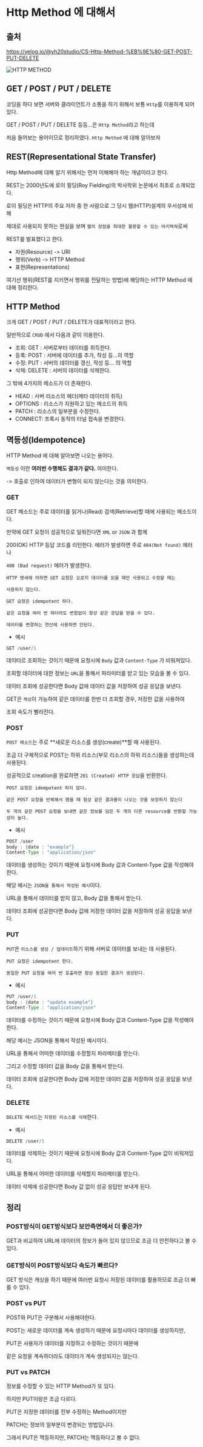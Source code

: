 # Http Method 에 대해서
## 출처
https://velog.io/@yh20studio/CS-Http-Method-%EB%9E%80-GET-POST-PUT-DELETE

![HTTP METHOD](https://user-images.githubusercontent.com/108924832/205641032-d411e3e7-751f-4616-b73a-db9530a03705.PNG)

## GET / POST / PUT / DELETE
코딩을 하다 보면 서버와 클라이언트가 소통을 하기 위해서 보통 ```Http```를 이용하게 되어있다.

GET / POST / PUT / DELETE 등등...은 ```Http Method```라고 하는데

처음 들어보는 용어이므로 정리하였다. ```Http Method``` 에 대해 알아보자

## REST(Representational State Transfer)
Http Method에 대해 알기 위해서는 먼저 이해해야 하는 개념이라고 한다.

REST는 2000년도에 로이 필딩(Roy Fielding)의 박사학위 논문에서 최초로 소개되었다.

로이 필딩은 HTTP의 주요 저자 중 한 사람으로 그 당시 웹(HTTP)설계의 우서성에 비해

제대로 사용되지 못하는 현실을 보며 ```웹의 장점을 최대한 활용할 수 있는 아키텍쳐```로써

REST를 발표했다고 한다.

- 자원(Resource) -> URI
- 행위(Verb) -> HTTP Method
- 표현(Representations)

여기선 행위(REST를 지키면서 행위를 전달하는 방법)에 해당하는 HTTP Method 에 대해 정리한다.

## HTTP Method
크게 GET / POST / PUT / DELETE가 대표적이라고 한다.

일반적으로 ```CRUD``` 에서 다음과 같이 이용한다.

- 조회: GET : 서버로부터 데이터를 취득한다.
- 등록: POST : 서버에 데이터를 추가, 작성 등...의 역할
- 수정: PUT : 서버의 데이터를 갱신, 작성 등... 의 역할
- 삭제: DELETE : 서버의 데이터를 삭제한다.

그 밖에 4가지의 메소드가 더 존재한다.

- HEAD : 서버 리소스의 헤더(메타 데이터의 취득)
- OPTIONS : 리소스가 지원하고 있는 메소드의 취득
- PATCH : 리소스의 일부분을 수정한다.
- CONNECT: 프록시 동작의 터널 접속을 변경한다.

## 멱등성(Idempotence)
HTTP Method 에 대해 알아보면 나오는 용어다.

```멱등성``` 이란 **여러번 수행해도 결과가 같다.** 의미한다.

-> 호출로 인하여 데이터가 변형이 되지 않는다는 것을 의미한다.

### GET
GET 메소드는 주로 데이터를 읽거나(Read) 검색(Retrieve)할 때에 사용되는 메소드이다.

만약에 GET 요청이 성공적으로 일워진다면 ```XML``` or ```JSON``` 과 함께

200(OK) HTTP 등답 코드를 리턴한다. 에러가 발생하면 주로 ```404(Not found)``` 에러나

```400 (Bad request)``` 에러가 발생한다.
```
HTTP 명세에 의하면 GET 요청은 오로지 데이터를 읽을 때만 사용되고 수정할 때는 

사용하지 않는다.

GET 요청은 idempotent 하다.

같은 요청을 여러 번 하더라도 변함없이 항상 같은 응답을 받을 수 있다.

데이터를 변경하는 연산에 사용하면 안된다.
```

- 예시
```java
GET /user/1
```
데이터르 조회하는 것이기 때문에 요청시에 ```Body``` 값과 ```Content-Type``` 가 비워져있다.

조회할 데이터에 대한 정보는 ```URL```을 통해서 파라미터를 받고 있는 모습을 볼 수 있다.

데이터 조회에 성공한다면 Body 값에 데이터 값을 저장하여 성공 응답을 보낸다.

GET은 ```캐싱```이 가능하여 같은 데이터를 한번 더 조회할 경우, 저장한 값을 사용하여

조회 속도가 빨라진다.

### POST
```POST 메소드```는 주로 **새로운 리소스를 생성(create)**할 때 사용된다.

조금 더 구체적으로 POST는 하위 리소스(부모 리소스의 하위 리소스)들을 생성하는데 사용된다.

성공적으로 creation을 완료하면 ```201 (Created) HTTP 응답```을 반환한다.
```
POST 요청은 idempotent 하지 않다.

같은 POST 요청을 반복해서 했을 때 항상 같은 결과물이 나오는 것을 보장하지 않는다

두 개의 같은 POST 요청을 보내면 같은 정보를 담은 두 개의 다른 resource를 반환할 가능성이 높다.
```

- 예시
```java
POST /user
body : {date : "example"}
Content-Type : "application/json"
```
데이터를 생성하는 것이기 때문에 요청시에 Body 값과 Content-Type 값을 작성해야한다.

해당 예시는 ```JSON을 통해서 작성된 예시```이다.

URL을 통해서 데이터를 받지 않고, Body 값을 통해서 받는다.

데이터 조회에 성공한다면 Body 값에 저장한 데이터 값을 저장하여 성공 응답을 보낸다.

### PUT
```PUT```은 ```리소스를 생성 / 업데이트```하기 위해 서버로 데이터를 보내는 데 사용된다.
```
PUT 요청은 idempotent 한다.
        
동일한 PUT 요청을 여러 번 호출하면 항상 동일한 결과가 생성된다.
```

- 예시
```java
PUT /user/1
body : {date : "update example"}
Content-Type : "application/json"
```
데이터를 수정하는 것이기 때문에 요청시에 Body 값과 Content-Type 값을 작성해야한다.

해당 예시는 JSON을 통해서 작성된 예시이다.

URL을 통해서 어떠한 데이터를 수정할지 파라메터를 받는다.

그리고 수정할 데이터 값을 Body 값을 통해서 받는다.

데이터 조회에 성공한다면 Body 값에 저장한 데이터 값을 저장하여 성공 응답을 보낸다.

### DELETE
```DELETE 메서드```는 ```지정된 리소스를 삭제```한다.

- 예시
```java
DELETE /user/1
```
데이터를 삭제하는 것이기 때문에 요청시에 Body 값과 Content-Type 값이 비워져있다.

URL을 통해서 어떠한 데이터를 삭제할지 파라메터를 받는다.

데이터 삭제에 성공한다면 Body 값 없이 성공 응답만 보내게 된다.

## 정리
### POST방식이 GET방식보다 보안측면에서 더 좋은가?
GET과 비교하여 URL에 데이터의 정보가 들어 있지 않으므로 조금 더 안전하다고 볼 수 있다.

### GET방식이 POST방식보다 속도가 빠르다?
GET 방식은 캐싱을 하기 때문에 여러번 요청시 저장된 데이터를 활용하므로 조금 더 빠를 수 있다.

### POST vs PUT
POST와 PUT은 구분해서 사용해야한다.

POST는 새로운 데이터를 계속 생성하기 때문에 요청시마다 데이터를 생성하지만,

PUT은 사용자가 데이터를 지정하고 수정하는 것이기 때문에

같은 요청을 계속하더라도 데이터가 계속 생성되지는 않는다.

### PUT vs PATCH
정보를 수정할 수 있는 HTTP Method가 또 있다.

하지만 PUT이랑은 조금 다르다.

PUT은 지정한 데이터를 전부 수정하는 Method이지만

PATCH는 정보의 일부분이 변경되는 방법입니다.

그래서 PUT은 멱등하지만, PATCH는 멱등하다고 볼 수 없다.

